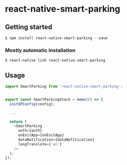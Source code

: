 # react-native-smart-parking

## Getting started

`$ npm install react-native-smart-parking --save`

### Mostly automatic installation

`$ react-native link react-native-smart-parking`

## Usage

```javascript
import SmartParking from 'react-native-smart-parking';


export const SmartParkingStack = memo(() => {
  initSPConfig(config);

  ...

  return (
    <SmartParking
      auth={auth}
      onExitApp={onExitApp}
      dataNotification={dataNofitication}
      langTranslate={'en'}
    />
  );
});
```
